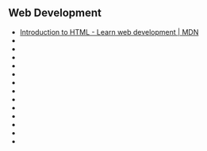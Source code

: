 ## Web Development

* [Introduction to HTML - Learn web development | MDN](https://developer.mozilla.org/en-US/docs/Learn/HTML/Introduction_to_HTML)
* []()
* []()
* []()
* []()
* []()
* []()
* []()
* []()
* []()
* []()
* []()
* []()
* []()
